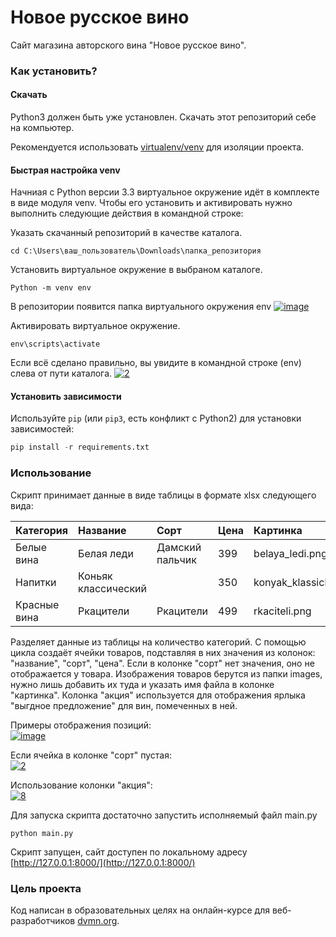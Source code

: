 # Новое русское вино

Сайт магазина авторского вина "Новое русское вино".

### Как установить?

#### Скачать

Python3 должен быть уже установлен. Скачать этот репозиторий себе на компьютер.

Рекомендуется использовать [virtualenv/venv](https://docs.python.org/3/library/venv.html)
для изоляции проекта.

#### Быстрая настройка venv

Начниая с Python версии 3.3 виртуальное окружение идёт в комплекте в виде модуля
venv. Чтобы его установить и активировать нужно выполнить следующие действия в
командной строке:  

Указать скачанный репозиторий в качестве каталога.
```
cd C:\Users\ваш_пользователь\Downloads\папка_репозитория
```
Установить виртуальное окружение в выбраном каталоге.
```
Python -m venv env
```
В репозитории появится папка виртуального окружения env
<a href="https://imgbb.com/"><img src="https://i.ibb.co/Hn4C6PD/image.png" alt="image" border="0"></a>

Активировать виртуальное окружение.
```
env\scripts\activate
```
Если всё сделано правильно, вы увидите в командной строке (env) слева от пути 
каталога.
<a href="https://imgbb.com/"><img src="https://i.ibb.co/MZ72r22/2.png" alt="2" border="0"></a>

#### Установить зависимости

Используйте `pip` (или `pip3`, есть конфликт с Python2) для установки 
зависимостей:

```python
pip install -r requirements.txt
```

### Использование

Скрипт принимает данные в виде таблицы в формате xlsx следующего вида:

| Категория  | Название          | Сорт          | Цена | Картинка               | Акция              |
|:-----------|:------------------|:--------------|:-----|:-----------------------|:-------------------|
|Белые вина  |Белая леди         |Дамский пальчик|399   |belaya_ledi.png         |Выгодное предложение|
|Напитки     |Коньяк классический|               |350   |konyak_klassicheskyi.png|                    |
|Красные вина|Ркацители          |Ркацители      |499   |rkaciteli.png           |                    |

Разделяет данные из таблицы на количество категорий. С помощью цикла создаёт
ячейки товаров, подставляя в них значения из колонок: "название", "сорт", "цена".
Если в колонке "сорт" нет значения, оно не отображается у товара. Изображения
товаров берутся из папки images, нужно лишь добавить их туда и указать имя файла 
в колонке "картинка". Колонка "акция" используется для отображения ярлыка "выгдное 
предложение" для вин, помеченных в ней.

Примеры отображения позиций:  
<a href="https://imgbb.com/"><img src="https://i.ibb.co/L9kKxzd/image.png" alt="image" border="0"></a><br />

Если ячейка в колонке "сорт" пустая:  
<a href="https://imgbb.com/"><img src="https://i.ibb.co/P69nSch/2.png" alt="2" border="0"></a>

Использование колонки "акция":  
<a href="https://imgbb.com/"><img src="https://i.ibb.co/kJBVmCQ/8.png" alt="8" border="0"></a>

Для запуска скрипта достаточно запустить исполняемый файл main.py
```
python main.py
```
Скрипт запущен, сайт доступен по локальному адресу [http://127.0.0.1:8000/](http://127.0.0.1:8000/)

### Цель проекта

Код написан в образовательных целях на онлайн-курсе для веб-разработчиков 
[dvmn.org](https://dvmn.org).